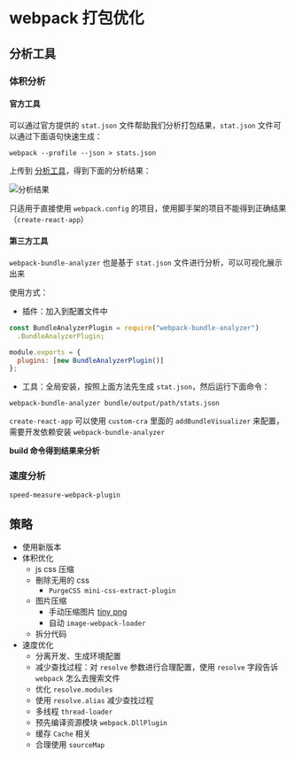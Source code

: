 # webpack 打包优化

## 分析工具

### 体积分析

#### 官方工具

可以通过官方提供的 `stat.json` 文件帮助我们分析打包结果，`stat.json` 文件可以通过下面语句快速生成：

```shell
webpack --profile --json > stats.json
```

上传到 [分析工具](http://webpack.github.io/analyse/)，得到下面的分析结果：

<img :src="$withBase('/eng_wpbuild_1.png')" alt="分析结果">

只适用于直接使用 `webpack.config` 的项目，使用脚手架的项目不能得到正确结果（`create-react-app`）

#### 第三方工具

`webpack-bundle-analyzer` 也是基于 `stat.json` 文件进行分析，可以可视化展示出来

使用方式：

- 插件：加入到配置文件中

```js
const BundleAnalyzerPlugin = require("webpack-bundle-analyzer")
  .BundleAnalyzerPlugin;

module.exports = {
  plugins: [new BundleAnalyzerPlugin()]
};
```

- 工具：全局安装，按照上面方法先生成 `stat.json`，然后运行下面命令：

```shell
webpack-bundle-analyzer bundle/output/path/stats.json
```

`create-react-app` 可以使用 `custom-cra` 里面的 `addBundleVisualizer` 来配置，需要开发依赖安装 `webpack-bundle-analyzer`

**build 命令得到结果来分析**

### 速度分析

`speed-measure-webpack-plugin`

## 策略

- 使用新版本
- 体积优化
  - js css 压缩
  - 刪除无用的 css
    - `PurgeCSS mini-css-extract-plugin`
  - 图片压缩
    - 手动压缩图片 [tiny png](https://tinypng.com/)
    - 自动 `image-webpack-loader`
  - 拆分代码
- 速度优化
  - 分离开发、生成环境配置
  - 减少查找过程：对 `resolve` 参数进行合理配置，使用 `resolve` 字段告诉 `webpack` 怎么去搜索文件
  - 优化 `resolve.modules`
  - 使用 `resolve.alias` 减少查找过程
  - 多线程 `thread-loader`
  - 预先编译资源模块 `webpack.DllPlugin`
  - 缓存 `Cache` 相关
  - 合理使用 `sourceMap`
